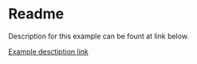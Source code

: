 # Readme

Description for this example can be fount at link below. 

[Example desctiption link](https://rristm.github.io/stm32_threadx/show/threadx_memory_block_pool_example.md)